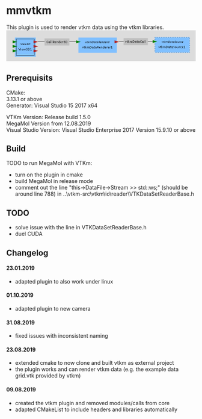 # mmvtkm
This plugin is used to render vtkm data using the vtkm libraries.
<img src="ModuleGraph.PNG">

## Prerequisits
CMake:  
3.13.1 or above  
Generator: Visual Studio 15 2017 x64

VTKm Version: Release build 1.5.0  
MegaMol Version from 12.08.2019  
Visual Studio Version: Visual Studio Enterprise 2017 Version 15.9.10 or above  

## Build
TODO to run MegaMol with VTKm: 
* turn on the plugin in cmake
* build MegaMol in release mode
* comment out the line "this->DataFile->Stream >> std::ws;" (should be around line 788) in ..\vtkm-src\vtkm\io\reader\VTKDataSetReaderBase.h

## TODO
* solve issue with the line in VTKDataSetReaderBase.h
* duel CUDA

## Changelog
#### 23.01.2019
* adapted plugin to also work under linux

#### 01.10.2019
* adapted plugin to new camera

#### 31.08.2019
* fixed issues with inconsistent naming

#### 23.08.2019
* extended cmake to now clone and built vtkm as external project
* the plugin works and can render vtkm data (e.g. the example data grid.vtk provided by vtkm)

#### 09.08.2019
* created the vtkm plugin and removed modules/calls from core
* adapted CMakeList to include headers and libraries automatically